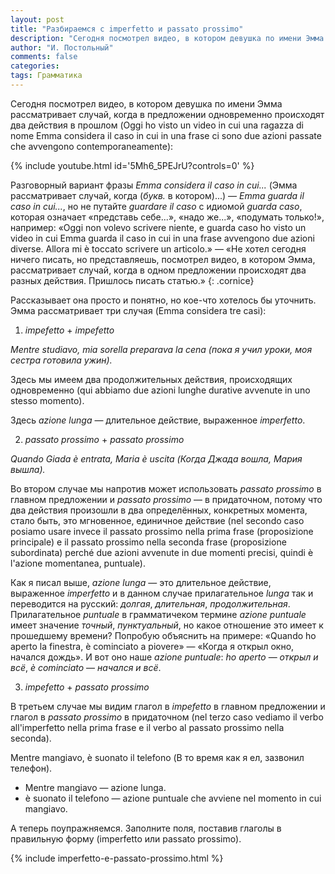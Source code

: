 ```yaml
---
layout: post
title: "Разбираемся с imperfetto и passato prossimo"
description: "Сегодня посмотрел видео, в котором девушка по имени Эмма рассматривает случай, когда в предложении одновременно происходят два действия в прошлом (Oggi ho visto un video in cui una ragazza di nome Emma considera il caso in cui in una frase ci sono due azioni passate che avvengono contemporaneamente)"
author: "И. Постольный"
comments: false
categories:
tags: Грамматика
---
```


Сегодня посмотрел видео, в котором девушка по имени Эмма рассматривает случай, когда в предложении одновременно происходят два действия в прошлом (Oggi ho visto un video in cui una ragazza di nome Emma considera il caso in cui in una frase ci sono due azioni passate che avvengono contemporaneamente):

{% include youtube.html id='5Mh6_5PEJrU?controls=0' %}

Разговорный вариант фразы _Emma considera il caso in cui..._ (Эмма рассматривает случай, когда (_букв._ в котором)...) — _Emma guarda il caso in cui..._, но не путайте _guardare il caso_ c идиомой _guarda caso_, которая означает «представь себе...», «надо же...», «подумать только!», например: «Oggi non volevo scrivere niente, e guarda caso ho visto un video in cui Emma guarda il caso in cui in una frase avvengono due azioni diverse. Allora mi è toccato scrivere un articolo.» — «Не хотел сегодня ничего писать, но представляешь, посмотрел видео, в котором Эмма, рассматривает случай, когда в одном предложении происходят два разных действия. Пришлось писать статью.»
{: .cornice}

Рассказывает она просто и понятно, но кое-что хотелось бы уточнить. Эмма рассматривает три случая (Emma considera tre casi):

1) _impefetto_ + _impefetto_

_Mentre studiavo, mia sorella preparava la cena (пока я учил уроки, моя сестра готовила ужин)._

Здесь мы имеем два продолжительных действия, происходящих одновременно (qui abbiamo due azioni lunghe durative avvenute in uno stesso momento).

Здесь _azione lunga_ — длительное действие, выраженное _imperfetto_.

2) _passato prossimo_ + _passato prossimo_

_Quando Giada è entrata, Maria è uscita (Когда Джада вошла, Мария вышла)._

Во втором случае мы напротив может использовать _passato prossimo_ в главном предложении и _passato prossimo_ — в придаточном, потому что два действия произошли в два определённых, конкретных момента, стало быть, это мгновенное, единичное действие (nel secondo caso posiamo usare invece il passato prossimo nella prima frase (proposizione principale) e il passato prossimo nella seconda frase (proposizione subordinata) perché due azioni avvenute in due momenti precisi, quindi è l'azione momentanea, puntuale).

Как я писал выше, _azione lunga_ — это длительное действие, выраженное _imperfetto_ и в данном случае прилагательное _lunga_ так и переводится на русский: _долгая_, _длительная_, _продолжительная_. Прилагательное _puntuale_ в грамматичеком термине _azione puntuale_ имеет значение _точный_, _пунктуальный_, но какое отношение это имеет к прошедшему времени? Попробую объяснить на примере: «Quando ho aperto la finestra, è cominciato a piovere» — «Когда я открыл окно, начался дождь». И вот оно наше _azione puntuale_: _ho aperto_ — _открыл и всё_, _è cominciato_ — _начался и всё_.

3) _impefetto_ + _passato prossimo_

В третьем случае мы видим глагол в _impefetto_ в главном предложении и глагол в _passato prossimo_ в придаточном (nel terzo caso vediamo il verbo all'imperfetto nella prima frase e il verbo al passato prossimo nella seconda).

Mentre mangiavo, è suonato il telefono (В то время как я ел, зазвонил телефон).

- Mentre mangiavo — azione lunga.
- è suonato il telefono — azione puntuale che avviene nel momento in cui mangiavo.

А теперь поупражняемся. Заполните поля, поставив глаголы в правильную форму (imperfetto или passato prossimo).

{% include imperfetto-e-passato-prossimo.html %}
